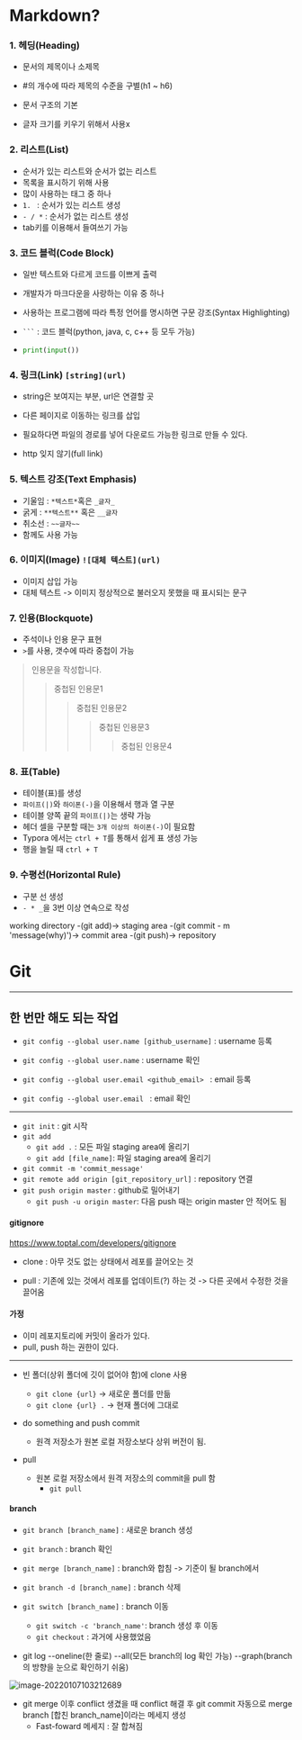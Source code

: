# Markdown?

### 1. 헤딩(Heading)

- 문서의 제목이나 소제목

 - #의 개수에 따라 제목의 수준을 구별(h1 ~ h6)
 - 문서 구조의 기본
 - 글자 크기를 키우기 위해서 사용x

### 2. 리스트(List)

- 순서가 있는 리스트와 순서가 없는 리스트
- 목록을 표시하기 위해 사용
- 많이 사용하는 태그 중 하나
- `1. ` : 순서가 있는 리스트 생성
- `- / *` : 순서가 없는 리스트 생성
- tab키를 이용해서 들여쓰기 가능

### 3. 코드 블럭(Code Block)

- 일반 텍스트와 다르게 코드를 이쁘게 출력

- 개발자가 마크다운을 사랑하는 이유 중 하나

- 사용하는 프로그램에 따라 특정 언어를 명시하면 구문 강조(Syntax Highlighting)

- ` ``` ` : 코드 블럭(python, java, c, c++ 등 모두 가능)

- ```python
  print(input())
  ```

### 4. 링크(Link) ` [string](url) `

- string은 보여지는 부분, url은 연결할 곳

- 다른 페이지로 이동하는 링크를 삽입

- 필요하다면 파일의 경로를 넣어 다운로드 가능한 링크로 만들 수 있다.

- http 잊지 않기(full link)

  

### 5. 텍스트 강조(Text Emphasis)

- 기울임 : `*텍스트*`혹은 `_글자_`
- 굵게 : `**텍스트**` 혹은 `__글자`
- 취소선 : `~~글자~~`
- 함께도 사용 가능



### 6. 이미지(Image) `![대체 텍스트](url)`

- 이미지 삽입 가능
- 대체 텍스트 -> 이미지 정상적으로 불러오지 못했을 때 표시되는 문구



### 7. 인용(Blockquote)

- 주석이나 인용 문구 표현
- `>`를 사용, 갯수에 따라 중첩이 가능

> 인용문을 작성합니다.
>
> > 중첩된 인용문1
> >
> > > 중첩된 인용문2
> > >
> > > > 중첩된 인용문3
> > > >
> > > > > 중첩된 인용문4



### 8. 표(Table)

- 테이블(표)를 생성
- `파이프(|)`와 `하이폰(-)`을 이용해서 행과 열 구분
- 테이블 양쪽 끝의 `파이프(|)`는 생략 가능
- 헤더 셀을 구분할 때는 `3개 이상의 하이폰(-)`이 필요함
- Typora 에서는 `ctrl + T`를 통해서 쉽게 표 생성 가능
- 행을 늘릴 때 `ctrl + T`



### 9. 수평선(Horizontal Rule)

- 구분 선 생성
- `- * _`을 3번 이상 연속으로 작성



working directory -(git add)-> staging area -(git commit - m 'message(why)')-> commit area -(git push)-> repository

# **Git**

---

## 한 번만 해도 되는 작업

- `git config --global user.name [github_username]` : username 등록
- `git config --global user.name` : username 확인
- `git config --global user.email <github_email> ` : email 등록

- `git config --global user.email ` : email 확인

---

- `git init` : git 시작
- `git add`
  - `git add .` : 모든 파일 staging area에 올리기
  - `git add [file_name]`: 파일 staging area에 올리기 
- `git commit -m 'commit_message'`
- `git remote add origin [git_repository_url]` : repository 연결
- `git push origin master` : github로 밀어내기
  - `git push -u origin master`: 다음 push 때는 origin master 안 적어도 됨



#### gitignore

https://www.toptal.com/developers/gitignore



- clone : 아무 것도 없는 상태에서 레포를 끌어오는 것

- pull : 기존에 있는 것에서 레포를 업데이트(?) 하는 것 -> 다른 곳에서 수정한 것을 끌어옴



#### 가정

- 이미 레포지토리에 커밋이 올라가 있다.
- pull, push 하는 권한이 있다.

---

- 빈 폴더(상위 폴더에 깃이 없어야 함)에 clone 사용
  - `git clone {url}` -> 새로운 폴더를 만듦
  - `git clone {url} .`  -> 현재 폴더에 그대로

- do something and push commit
  - 원격 저장소가 원본 로컬 저장소보다 상위 버전이 됨.
- pull
  - 원본 로컬 저장소에서 원격 저장소의 commit을 pull 함
    - `git pull`





#### branch

- `git branch [branch_name]` : 새로운 branch 생성
- `git branch` : branch 확인
- `git merge [branch_name]` : branch와 합침 -> 기준이 될 branch에서
- `git branch -d [branch_name]` : branch 삭제
- `git switch [branch_name]` : branch 이동
  - `git switch -c 'branch_name'`: branch 생성 후 이동
  - `git checkout` : 과거에 사용했었음



- git log --oneline(한 줄로) --all(모든 branch의 log 확인 가능) --graph(branch의 방향을 눈으로 확인하기 쉬움)

![image-20220107103212689](README/image-20220107103212689.png)

- git merge 이후 conflict 생겼을 때 conflict 해결 후 git commit 자동으로 merge branch [합친 branch_name]이라는 메세지 생성
  - Fast-foward 메세지 : 잘 합쳐짐
